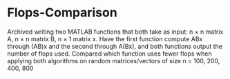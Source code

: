 # Flops-Comparison

Archived writing two MATLAB functions that both take as input: n × n matrix A, n × n matrix B, n × 1 matrix x. Have the first function compute ABx through (AB)x and the second through A(Bx), and both functions output the number of flops used. Compared which function uses fewer flops when applying both algorithms on random matrices/vectors of size n = 100, 200, 400, 800
